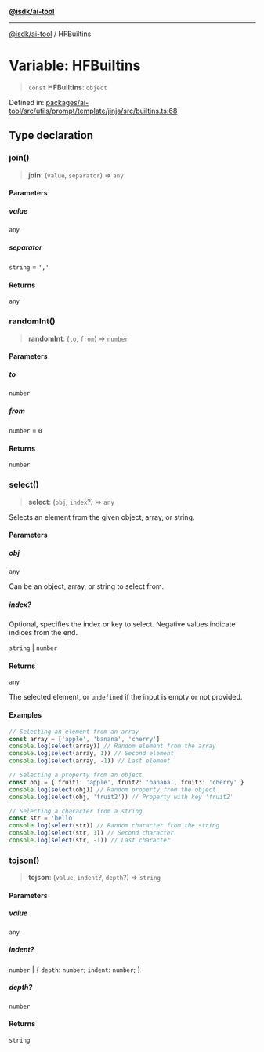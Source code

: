 [**@isdk/ai-tool**](../README.md)

***

[@isdk/ai-tool](../globals.md) / HFBuiltins

# Variable: HFBuiltins

> `const` **HFBuiltins**: `object`

Defined in: [packages/ai-tool/src/utils/prompt/template/jinja/src/builtins.ts:68](https://github.com/isdk/ai-tool.js/blob/077730e62e6c723611b64a587e36b69766741af4/src/utils/prompt/template/jinja/src/builtins.ts#L68)

## Type declaration

### join()

> **join**: (`value`, `separator`) => `any`

#### Parameters

##### value

`any`

##### separator

`string` = `','`

#### Returns

`any`

### randomInt()

> **randomInt**: (`to`, `from`) => `number`

#### Parameters

##### to

`number`

##### from

`number` = `0`

#### Returns

`number`

### select()

> **select**: (`obj`, `index`?) => `any`

Selects an element from the given object, array, or string.

#### Parameters

##### obj

`any`

Can be an object, array, or string to select from.

##### index?

Optional, specifies the index or key to select. Negative values indicate indices from the end.

`string` | `number`

#### Returns

`any`

The selected element, or `undefined` if the input is empty or not provided.

#### Examples

```ts
// Selecting an element from an array
const array = ['apple', 'banana', 'cherry']
console.log(select(array)) // Random element from the array
console.log(select(array, 1)) // Second element
console.log(select(array, -1)) // Last element
```

```ts
// Selecting a property from an object
const obj = { fruit1: 'apple', fruit2: 'banana', fruit3: 'cherry' }
console.log(select(obj)) // Random property from the object
console.log(select(obj, 'fruit2')) // Property with key 'fruit2'
```

```ts
// Selecting a character from a string
const str = 'hello'
console.log(select(str)) // Random character from the string
console.log(select(str, 1)) // Second character
console.log(select(str, -1)) // Last character
```

### tojson()

> **tojson**: (`value`, `indent`?, `depth`?) => `string`

#### Parameters

##### value

`any`

##### indent?

`number` | \{ `depth`: `number`; `indent`: `number`; \}

##### depth?

`number`

#### Returns

`string`
